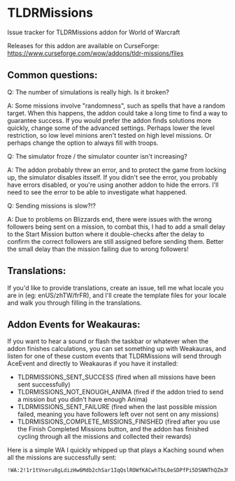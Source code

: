 # TLDRMissions
Issue tracker for TLDRMissions addon for World of Warcraft

Releases for this addon are available on CurseForge: https://www.curseforge.com/wow/addons/tldr-missions/files

## Common questions:

Q: The number of simulations is really high. Is it broken?

A: Some missions involve "randomness", such as spells that have a random target. When this happens, the addon could take a long time to find a way to guarantee success. If you would prefer the addon finds solutions more quickly, change some of the advanced settings. Perhaps lower the level restriction, so low level minions aren't tested on high level missions. Or perhaps change the option to always fill with troops.

Q: The simulator froze / the simulator counter isn't increasing?

A: The addon probably threw an error, and to protect the game from locking up, the simulator disables itsself. If you didn't see the error, you probably have errors disabled, or you're using another addon to hide the errors. I'll need to see the error to be able to investigate what happened.

Q: Sending missions is slow?!?

A: Due to problems on Blizzards end, there were issues with the wrong followers being sent on a mission, to combat this, I had to add a small delay to the Start Mission button where it double-checks after the delay to confirm the correct followers are still assigned before sending them. Better the small delay than the mission failing due to wrong followers!

## Translations:

If you'd like to provide translations, create an issue, tell me what locale you are in (eg: enUS/zhTW/frFR), and I'll create the template files for your locale and walk you through filling in the translations.

## Addon Events for Weakauras:

If you want to hear a sound or flash the taskbar or whatever when the addon finishes calculations, you can set something up with Weakauras, and listen for one of these custom events that TLDRMissions will send through AceEvent and directly to Weakauras if you have it installed:

- TLDRMISSIONS_SENT_SUCCESS (fired when all missions have been sent successfully)
- TLDRMISSIONS_NOT_ENOUGH_ANIMA (fired if the addon tried to send a mission but you didn't have enough Anima)
- TLDRMISSIONS_SENT_FAILURE (fired when the last possible mission failed, meaning you have followers left over not sent on any missions)
- TLDRMISSIONS_COMPLETE_MISSIONS_FINISHED (fired after you use the Finish Completed Missions button, and the addon has finished cycling through all the missions and collected their rewards)

Here is a simple WA I quickly whipped up that plays a Kaching sound when all the missions are successfully sent:

    !WA:2!1r1tVnoru8gLdizHw6Mdb2chSar1IqQslROWfKACwhTbL0eSDPfPi5DSNNThQZmJMzCBZEcfHeCL(riN5u(eG6boBvXNGLVb7NaEJDaHqSZf)EJF)93V3B6mQ3YE0E0F(JvIktjJdQzNfnz8P(bPIsH6R7Ih5NszAzjzveCJjotOwsmXYydBjetxXjlzPXMcfOleL0vQvZYY0G55NCYF(l7HNTeEAHqnxW4MKH(Ng5hiDFZrSvRJC)0kTrS0AXzskXabWva38ksfElXWspNrnfEdqvfj1WeC9XbAdrzomqlQ4u5xnMBavgjfwmGsX)V4CGC5GkfrVyU4Aq1iofOmYIqRh6fxssly88Je55RPI4M48IKmgNPloS(DQ3V(HfEOMXzTrXYZbL(bhQ2j(7EMvsiPTUFLUkPPGdRYYy3SnE4GWO4WObbr1o3nSGyCNcAnjh(hlNRa0YGW5(tMSHcjOJryavp3FY8rNnXRcZBIf1avRdA5JIM8SGPJddhp70W4qeCJdpB4q)WWaKxaTZ22Qj2wz1oR1sOSCmv7u)UYdYQ4n42J)exfyQuCxJQcCbo9V9QGrHalRqVTIVRlDKp0c3xbrT6tfu4x3t(()VmARq9JFnZsfCs53IigMsy91cf9CfrU(8DcEzcUrU)if7LUFtfHQigIBu0geDcGCl9Eq)6(3JQjK0lZvwQXRuqOJsmKsen6hSSQ0WC8WMmTF9N7eKws0ARKNM9sWkS2MKqu5r3RliuX1x0oS2DJQjhw82ZGTWMubNYAMQCKF0BEAvQGuMTJ6ElHZSZLc(X1py0DardHgfWZnfVvDFpo203tXboRfn0Hsd2KOxBn1M46bEljm(O6tqhQhu7vpS(z43E)3Bu3SBf73O)0b)aUIP(EKVyzR8M4pkAJrKEvlm)EDEXfFiJExZuctBVsVRX)U2q8b7TntHtkyPI4D3x3URoYELTKschg47FAcwOzSCNpRIr3EdWRwo54NKs)Y7XLr08zYwGA7)cN65UTnrdBEhPtNoD3Gt3aTzT9hF7TmElsIE6CRgkZAFGWBwu0SP90jp9OV4ON80Ex9hx8xd
